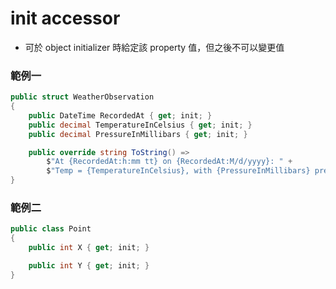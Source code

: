 # init accessor

- 可於 object initializer 時給定該 property 值，但之後不可以變更值

### 範例一

```csharp
public struct WeatherObservation
{
    public DateTime RecordedAt { get; init; }
    public decimal TemperatureInCelsius { get; init; }
    public decimal PressureInMillibars { get; init; }

    public override string ToString() =>
        $"At {RecordedAt:h:mm tt} on {RecordedAt:M/d/yyyy}: " +
        $"Temp = {TemperatureInCelsius}, with {PressureInMillibars} pressure";
}
```

### 範例二

```csharp
public class Point
{
    public int X { get; init; }

    public int Y { get; init; }
}
```